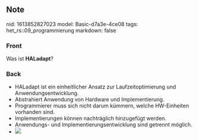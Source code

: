 ## Note
nid: 1613852827023
model: Basic-d7a3e-4ce08
tags: het_rs::09_programmierung
markdown: false

### Front
Was ist <b>HALadapt</b>?

### Back
<div>
  <div>
    <ul>
      <li>HALadapt ist ein einheitlicher Ansatz zur
      Laufzeitoptimierung und Anwendungsentwicklung.
      <li>Abstrahiert Anwendung von Hardware und Implementierung.
      <li>Programmierer muss sich nicht darum kümmern, welche
      HW-Einheiten vorhanden sind.
      <li>Implementierungen können nachträglich hinzugefügt werden.
      <li>Anwendungs- und Implementierungsentwicklung sind getrennt
      möglich.
      <li><img src= 
      "paste-c5b9a115131d23148c035e76280d4e34b9fe75fb.jpg">
    </ul>
  </div>
</div>

